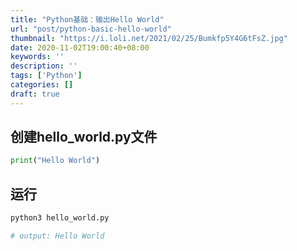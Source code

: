 ```yaml
---
title: "Python基础：输出Hello World"
url: "post/python-basic-hello-world"
thumbnail: "https://i.loli.net/2021/02/25/Bumkfp5Y4G6tFsZ.jpg"
date: 2020-11-02T19:00:40+08:00
keywords: ''
description: ''
tags: ['Python']
categories: []
draft: true
---
```


## 创建hello_world.py文件

```Python
print("Hello World")
```

## 运行

```Bash
python3 hello_world.py

# output: Hello World
```

